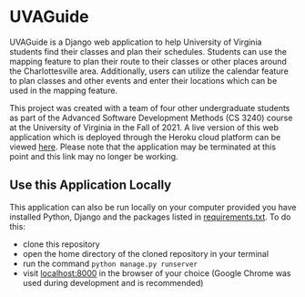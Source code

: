 # UVAGuide

UVAGuide is a Django web application to help University of Virginia students find their classes and plan their schedules. Students can use the mapping feature to plan their route to their classes or other places around the Charlottesville area. Additionally, users can utilize the calendar feature to plan classes and other events and enter their locations which can be used in the mapping feature.

This project was created with a team of four other undergraduate students as part of the Advanced Software Development Methods (CS 3240) course at the University of Virginia in the Fall of 2021. A live version of this web application which is deployed through the Heroku cloud platform can be viewed [here](https://uva-guide-b26.herokuapp.com/). Please note that the application may be terminated at this point and this link may no longer be working.


## Use this Application Locally
This application can also be run locally on your computer provided you have installed Python, Django and the packages listed in [requirements.txt](requirements.txt). To do this:
- clone this repository
- open the home directory of the cloned repository in your terminal
- run the command ```python manage.py runserver```
- visit [localhost:8000](localhost:8000) in the browser of your choice (Google Chrome was used during development and is recommended)